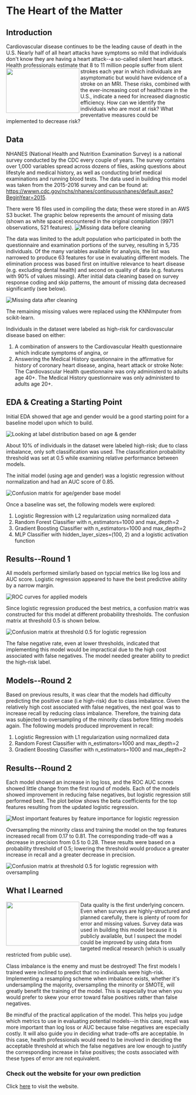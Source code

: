 # The Heart of the Matter

## Introduction

<p>Cardiovascular disease continues to be the leading cause of death in the U.S.  Nearly half of all heart attacks have symptoms so mild that individuals don't know they are having a heart attack--a so-called silent heart attack.  Health professionals estimate that 8 to 11 million people suffer from silent strokes <img align="left" width="200" height="122" src="img/marcelo-leal-k7ll1hpdhFA-unsplash.jpg"> each year in which individuals are asymptomatic but would have evidence of a stroke on an MRI.  These risks, combined with the ever-increasing cost of healthcare in the U.S., indicate a need for increased diagnostic efficiency.  How can we identify the individuals who are most at risk?  What preventative measures could be implemented to decrease risk?</p>

## Data

NHANES (National Health and Nutrition Examination Survey) is a national survey conducted by the CDC every couple of years.  The survey contains over 1,000 variables spread across dozens of files, asking questions about lifestyle and medical history, as well as conducting brief medical examinations and running blood tests.
The data used in building this model was taken from the 2015-2016 survey and can be found at:  
https://wwwn.cdc.gov/nchs/nhanes/continuousnhanes/default.aspx?BeginYear=2015.

There were 16 files used in compiling the data; these were stored in an AWS S3 bucket. The graphic below represents the amount of missing data (shown as white space) encountered in the original compilation (9971 observations, 521 features).
![Missing data before cleaning](img/missing_before.png)

The data was limited to the adult population who participated in both the questionnaire and examination portions of the survey, resulting in 5,735 individuals.  Of the many variables available for analysis, the list was narrowed to produce 63 features for use in evaluating different models.  The elimination process was based first on intuitive relevance to heart disease (e.g. excluding dental health) and second on quality of data (e.g. features with 90% of values missing). After initial data cleaning based on survey response coding and skip patterns, the amount of missing data decreased significantly (see below).

![Missing data after cleaning](img/missing_after.png)

The remaining missing values were replaced using the KNNImputer from scikit-learn.

Individuals in the dataset were labeled as high-risk for cardiovascular disease based on either:

1. A combination of answers to the Cardiovascular Health questionnaire which indicate symptoms of angina, or
2. Answering the Medical History questionnaire in the affirmative for history of coronary heart disease, angina, heart attack or stroke 
Note: The Cardiovascular Health questionnaire was only administerd to adults age 40+.  The Medical History questionnaire was only administerd to adults age 20+.

## EDA & Creating a Starting Point

Initial EDA showed that age and gender would be a good starting point for a baseline model upon which to build.

![Looking at label distribution based on age & gender](img/age_gender_dist.png)

About 10% of individuals in the dataset were labeled high-risk; due to class imbalance, only soft classification was used. The classification probability threshold was set at 0.5 while examining relative performance between models.

The initial model (using age and gender) was a logistic regression without normalization and had an AUC score of 0.85.

![Confusion matrix for age/gender base model](img/cf_base_model.png)

Once a baseline was set, the following models were explored:

1. Logistic Regression with L2 regularization using normalized data
2. Random Forest Classifier with n_estimators=1000 and max_depth=2
3. Gradient Boosting Classifier with n_estimators=1000 and max_depth=2
4. MLP Classifier with hidden_layer_sizes=(100, 2) and a logistic activation function


## Results--Round 1

All models performed similarly based on typcial metrics like log loss and AUC score.  Logistic regression appeared to have the best predictive ability by a narrow margin.

![ROC curves for applied models](img/roc_comparison.png)

Since logistic regression produced the best metrics, a confusion matrix was constructed for this model at different probability thresholds.  The confusion matrix at threshold 0.5 is shown below.

![Confusion matrix at threshold 0.5 for logistic regression](img/cf_log5.png)

The false negative rate, even at lower thresholds, indicated that implementing this model would be impractical due to the high cost associated with false negatives.  The model needed greater ability to predict the high-risk label.

## Models--Round 2

Based on previous results, it was clear that the models had difficulty predicting the positive case (i.e high-risk) due to class imbalance.  Given the relatively high cost associated with false negatives, the next goal was to increase recall by reducing class imbalance.  Therefore, the training data was subjected to oversampling of the minority class before fitting models again. The following models produced improvement in recall:

1. Logistic Regression with L1 regularization using normalized data
2. Random Forest Classifier with n_estimators=1000 and max_depth=2
3. Gradient Boosting Classifier with n_estimators=1000 and max_depth=2


## Results--Round 2

Each model showed an increase in log loss, and the ROC AUC scores showed little change from the first round of models.  Each of the models showed improvement in reducing false negatives, but logistic regression still performed best. The plot below shows the beta coefficients for the top features resulting from the updated logistic regression.

![Most important features by feature importance for logistic regression](img/feature_importance_reduced.png)

Oversampling the minority class and training the model on the top features increased recall from 0.17 to 0.81.  The corresponding trade-off was a decrease in precision from 0.5 to 0.28.  These results were based on a probability threshold of 0.5; lowering the threshold would produce a greater increase in recall and a greater decrease in precision.

![Confusion matrix at threshold 0.5 for logistic regression with oversampling](img/cf_log_upsample_limited.png)

## What I Learned

<img align="left" width="200" height="120" src="img/element5-digital-OyCl7Y4y0Bk-unsplash.jpg">Data quality is the first underlying concern.  Even when surveys are highly-structured and planned carefully, there is plenty of room for error and missing values.  Survey data was used in building this model because it is publicly available, but I suspect the model could be improved by using data from targeted medical research (which is usually restricted from public use).

Class imbalance is the enemy and must be destroyed!  The first models I trained were inclined to predict that no individuals were high-risk.  Implementing a resampling scheme when imbalance exists, whether it's undersampling the majority, oversampling the minority or SMOTE, will greatly benefit the training of the model.  This is especially true when you would prefer to skew your error toward false positives rather than false negatives.

Be mindful of the practical application of the model.  This helps you judge which metrics to use in evaluating potential models--in this case, recall was more important than log loss or AUC because false negatives are especially costly.  It will also guide you in deciding what trade-offs are acceptable.  In this case, health professionals would need to be involved in deciding the acceptable threshold at which the false negatives are low enough to justify the corresponding increase in false positives; the costs associated with these types of error are not equivalent.

### Check out the website for your own prediction

Click [here](http://44.232.41.241) to visit the website.
